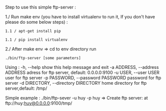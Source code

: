 Step to use this simple ftp-server :

1./ Run make env (you have to install virtualenv to run it, If you don't have please do some below steps) :
    
    1.1 / apt-get install pip 
    
    1.1 / pip install virtualenv 

2./ After make env => cd to env directory  run 
    
    ./bin/ftp-server [some parameters] 
Using : 
  -h, --help            show this help message and exit
  -a ADDRESS, --address ADDRESS
                        adress for ftp server, default: 0.0.0.0:9100
  -u USER, --user USER  user for ftp server
  -p PASSWORD, --password PASSWORD
                        password for ftp server
  -d DIRECTORY, --directory DIRECTORY
                        home directory for ftp server,default: /tmp/

Simple example : ./bin/ftp-sever -u huy -p huy
=> Create ftp server: at ftp://huy:huy@0.0.0.0:9100/tmp/
